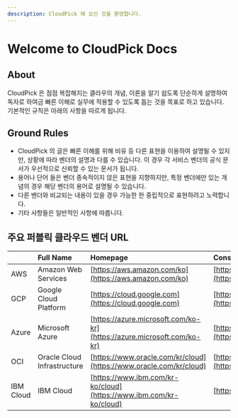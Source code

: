 ```yaml
---
description: CloudPick 에 오신 것을 환영합니다.
---
```


# Welcome to CloudPick Docs

## About

CloudPick 은 점점 복잡해지는 클라우의 개념, 이론을 알기 쉽도록 단순하게 설명하여 독자로 하여금 빠른 이해로 실무에 적용할 수 있도록 돕는 것을 목표로 하고 있습니다.  
기본적인 규칙은 아래의 사항을 따르게 됩니다.

## Ground Rules

* CloudPick 의 글은 빠른 이해를 위해 비유 등 다른 표현을 이용하여 설명될 수 있지만, 상황에 따라 벤더의 설명과 다를 수 있습니다. 이 경우 각 서비스 벤더의 공식 문서가 우선적으로 신뢰할 수 있는 문서가 됩니다.
* 용어나 단어 들은 벤더 종속적이지 않은 표현을 지향하지만, 특정 벤더에만 있는 개념의 경우 해당 벤더의 용어로 설명될 수 있습니다.
* 다른 벤더와 비교되는 내용이 있을 경우 가능한 한 중립적으로 표현하려고 노력합니다.
* 기타 사항들은 일반적인 사항에 따릅니다.

## 주요 퍼블릭 클라우드 벤더 URL

|  | Full Name | Homepage | Console URL |
| :--- | :--- | :--- | :--- |
| AWS | Amazon Web Services | [https://aws.amazon.com/ko](https://aws.amazon.com/ko) | [https://console.aws.amazon.com/console/home](https://console.aws.amazon.com/console/home) |
| GCP | Google Cloud Platform | [https://cloud.google.com](https://cloud.google.com) | [https://console.cloud.google.com](https://console.cloud.google.com) |
| Azure | Microsoft Azure | [https://azure.microsoft.com/ko-kr](https://azure.microsoft.com/ko-kr) | [https://portal.azure.com](https://portal.azure.com) |
| OCI | Oracle Cloud Infrastructure | [https://www.oracle.com/kr/cloud](https://www.oracle.com/kr/cloud) | [https://www.oracle.com/cloud/sign-in.html](https://www.oracle.com/cloud/sign-in.html) |
| IBM Cloud | IBM Cloud | [https://www.ibm.com/kr-ko/cloud](https://www.ibm.com/kr-ko/cloud) | [https://cloud.ibm.com](https://cloud.ibm.com) |

